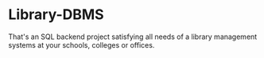 # Library-DBMS
That's an SQL  backend project satisfying all needs of a library management systems at your schools, colleges or offices.
